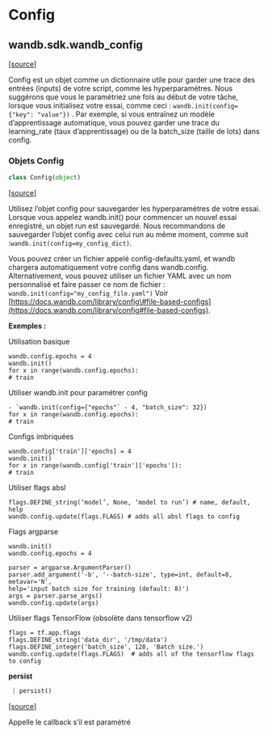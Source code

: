 # Config

## wandb.sdk.wandb\_config

[\[source\]](https://github.com/wandb/client/blob/025b586d2951e741c7fbac2df201b9836211b679/wandb/sdk/wandb_config.py#L3)

Config est un objet comme un dictionnaire utile pour garder une trace des entrées \(inputs\) de votre script, comme les hyperparamètres. Nous suggérons que vous le paramétriez une fois au début de votre tâche, lorsque vous initialisez votre essai, comme ceci : `wandb.init(config={"key": "value"})`  . Par exemple, si vous entraînez un modèle d’apprentissage automatique, vous pouvez garder une trace du learning\_rate \(taux d’apprentissage\) ou de la batch\_size \(taille de lots\) dans config.

###  Objets Config

```python
class Config(object)
```

[\[source\]](https://github.com/wandb/client/blob/025b586d2951e741c7fbac2df201b9836211b679/wandb/sdk/wandb_config.py#L32)

Utilisez l’objet config pour sauvegarder les hyperparamètres de votre essai. Lorsque vous appelez wandb.init\(\) pour commencer un nouvel essai enregistré, un objet run est sauvegardé. Nous recommandons de sauvegarder l’objet config avec celui run au même moment, comme suit :`wandb.init(config=my_config_dict)`.

Vous pouvez créer un fichier appelé config-defaults.yaml, et wandb chargera automatiquement votre config dans wandb.config. Alternativement, vous pouvez utiliser un fichier YAML avec un nom personnalisé et faire passer ce nom de fichier : `wandb.init(config="my_config_file.yaml")` Voir [https://docs.wandb.com/library/config\#file-based-configs](https://docs.wandb.com/library/config#file-based-configs).

**Exemples :**

Utilisation basique

```text
wandb.config.epochs = 4
wandb.init()
for x in range(wandb.config.epochs):
# train
```

Utiliser wandb.init pour paramétrer config

```text
- `wandb.init(config={"epochs"` - 4, "batch_size": 32})
for x in range(wandb.config.epochs):
# train
```

Configs imbriquées

```text
wandb.config['train']['epochs] = 4
wandb.init()
for x in range(wandb.config['train']['epochs']):
# train
```

Utiliser flags absl

```text
flags.DEFINE_string(‘model’, None, ‘model to run’) # name, default, help
wandb.config.update(flags.FLAGS) # adds all absl flags to config
```

Flags argparse

```text
wandb.init()
wandb.config.epochs = 4

parser = argparse.ArgumentParser()
parser.add_argument('-b', '--batch-size', type=int, default=8, metavar='N',
help='input batch size for training (default: 8)')
args = parser.parse_args()
wandb.config.update(args)
```

Utiliser flags TensorFlow \(obsolète dans tensorflow v2\)

```text
flags = tf.app.flags
flags.DEFINE_string('data_dir', '/tmp/data')
flags.DEFINE_integer('batch_size', 128, 'Batch size.')
wandb.config.update(flags.FLAGS)  # adds all of the tensorflow flags to config
```

**persist**

```python
 | persist()
```

[\[source\]](https://github.com/wandb/client/blob/025b586d2951e741c7fbac2df201b9836211b679/wandb/sdk/wandb_config.py#L162)

Appelle le callback s’il est paramétré

